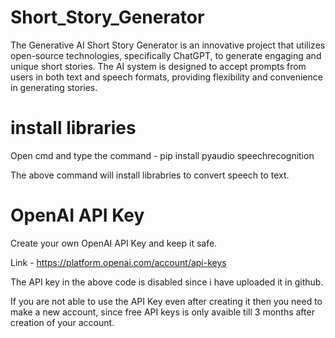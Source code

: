 # Short_Story_Generator
The Generative AI Short Story Generator is an innovative project that utilizes open-source technologies, specifically ChatGPT, to generate engaging and unique short stories. The AI system is designed to accept prompts from users in both text and speech formats, providing flexibility and convenience in generating stories.
# install libraries
Open cmd and type the command - pip install pyaudio speechrecognition

The above command will install librabries to convert speech to text.

# OpenAI API Key
Create your own OpenAI API Key and keep it safe.

Link - https://platform.openai.com/account/api-keys

The API key in the above code is disabled since i have uploaded it in github.

If you are not able to use the API Key even after creating it then you need to make a new account, since free API keys is only avaible till 3 months after creation of your account.
